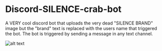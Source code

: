 # Discord-SILENCE-crab-bot
A VERY cool discord bot that uploads the very dead "SILENCE BRAND" image but the "brand" text is replaced with the users name that triggered the bot. The bot is triggered by sending a message in any text channel.


![alt text](https://guthub.com/Vito510/Discord-SILENCE-crab-bot/blob/main/example.png?raw=true)
